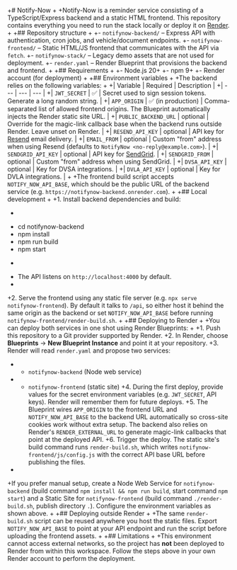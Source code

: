 +# Notify-Now
+
+Notify-Now is a reminder service consisting of a TypeScript/Express backend and a static HTML frontend. This repository contains everything you need to run the stack locally or deploy it on [Render](https://render.com).
+
+## Repository structure
+
+- `notifynow-backend/` – Express API with authentication, cron jobs, and vehicle/document endpoints.
+- `notifynow-frontend/` – Static HTML/JS frontend that communicates with the API via `fetch`.
+- `notifynow-stack/` – Legacy demo assets that are not used for deployment.
+- `render.yaml` – Render Blueprint that provisions the backend and frontend.
+
+## Requirements
+
+- Node.js 20+
+- npm 9+
+- Render account (for deployment)
+
+## Environment variables
+
+The backend relies on the following variables:
+
+| Variable | Required | Description |
+| --- | --- | --- |
+| `JWT_SECRET` | ✅ | Secret used to sign session tokens. Generate a long random string. |
+| `APP_ORIGIN` | ✅ (in production) | Comma-separated list of allowed frontend origins. The Blueprint automatically injects the Render static site URL. |
+| `PUBLIC_BACKEND_URL` | optional | Override for the magic-link callback base when the backend runs outside Render. Leave unset on Render. |
+| `RESEND_API_KEY` | optional | API key for [Resend](https://resend.com/) email delivery. |
+| `EMAIL_FROM` | optional | Custom "from" address when using Resend (defaults to `NotifyNow <no-reply@example.com>`). |
+| `SENDGRID_API_KEY` | optional | API key for [SendGrid](https://sendgrid.com/). |
+| `SENDGRID_FROM` | optional | Custom "from" address when using SendGrid. |
+| `DVSA_API_KEY` | optional | Key for DVSA integrations. |
+| `DVLA_API_KEY` | optional | Key for DVLA integrations. |
+
+The frontend build script accepts `NOTIFY_NOW_API_BASE`, which should be the public URL of the backend service (e.g. `https://notifynow-backend.onrender.com`).
+
+## Local development
+
+1. Install backend dependencies and build:
+   ```bash
+   cd notifynow-backend
+   npm install
+   npm run build
+   npm start
+   ```
+   The API listens on `http://localhost:4000` by default.
+
+2. Serve the frontend using any static file server (e.g. `npx serve notifynow-frontend`). By default it talks to `/api`, so either host it behind the same origin as the backend or set `NOTIFY_NOW_API_BASE` before running `notifynow-frontend/render-build.sh`.
+
+## Deploying to Render
+
+You can deploy both services in one shot using Render Blueprints:
+
+1. Push this repository to a Git provider supported by Render.
+2. In Render, choose **Blueprints** → **New Blueprint Instance** and point it at your repository.
+3. Render will read `render.yaml` and propose two services:
+   - `notifynow-backend` (Node web service)
+   - `notifynow-frontend` (static site)
+4. During the first deploy, provide values for the secret environment variables (e.g. `JWT_SECRET`, API keys). Render will remember them for future deploys.
+5. The Blueprint wires `APP_ORIGIN` to the frontend URL and `NOTIFY_NOW_API_BASE` to the backend URL automatically so cross-site cookies work without extra setup. The backend also relies on Render's `RENDER_EXTERNAL_URL` to generate magic-link callbacks that point at the deployed API.
+6. Trigger the deploy. The static site's build command runs `render-build.sh`, which writes `notifynow-frontend/js/config.js` with the correct API base URL before publishing the files.
+
+If you prefer manual setup, create a Node Web Service for `notifynow-backend` (build command `npm install && npm run build`, start command `npm start`) and a Static Site for `notifynow-frontend` (build command `./render-build.sh`, publish directory `.`). Configure the environment variables as shown above.
+
+## Deploying outside Render
+
+The same `render-build.sh` script can be reused anywhere you host the static files. Export `NOTIFY_NOW_API_BASE` to point at your API endpoint and run the script before uploading the frontend assets.
+
+## Limitations
+
+This environment cannot access external networks, so the project has **not** been deployed to Render from within this workspace. Follow the steps above in your own Render account to perform the deployment.

